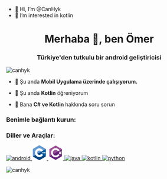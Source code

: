 - 👋 Hi, I’m @CanHyk
- 👀 I’m interested in kotlin

<h1 align="center">Merhaba 👋, ben Ömer</h1>
<h3 align="center">Türkiye'den tutkulu bir android geliştiricisi</h3>

<p align="left"> <img src=" https://komarev.com/ghpvc/?username=canhyk&label=Profile%20views&color=0e75b6&style=flat" alt="canhyk" /> </p>

- 🔭 Şu anda **Mobil Uygulama üzerinde çalışıyorum.**

- 🌱 Şu anda **Kotlin** öğreniyorum

- 💬 Bana **C# ve Kotlin** hakkında soru sorun

<h3 align="left">Benimle bağlantı kurun:</h3>
<p align="left">
</p >

<h3 align="left">Diller ve Araçlar:</h3>
<p align="left"> <a href="https://developer.android.com" target="_blank" rel="noreferrer"> <img src="https://raw.githubusercontent.com/devicons /devicon/master/icons/android/android-original-wordmark.svg" alt="android" width="40" height="40"/> </a> <a href="https://www.w3schools .com/cpp/" target="_blank" rel="noreferrer"> <img src="https://raw.githubusercontent.com/devicons/devicon/master/icons/cplusplus/cplusplus-original.svg" alt= "cplusplus" width="40" height="40"/> </a> <a href="https://www.w3schools.com/cs/" target="_blank" rel="noreferrer"><img src="https://raw.githubusercontent.com/devicons/devicon/master/icons/csharp/csharp-original.svg" alt="csharp" width="40" height="40"/> </ a> <a href="https://www.java.com" target="_blank" rel="noreferrer"> <img src="https://raw.githubusercontent.com/devicons/devicon/master/icons /java/java-original.svg" alt="java" width="40" height="40"/> </a> <a href="https://kotlinlang.org" target="_blank" rel= "noreferrer"> <img src="https://www.vectorlogo.zone/logos/kotlinlang/kotlinlang-icon.svg" alt="kotlin" width="40" height="40"/> </a><a href="https://www.python.org" target="_blank" rel="noreferrer"> <img src="https://raw.githubusercontent.com/devicons/devicon/master/icons/python /python-original.svg" alt="python" width="40" height="40"/> </a> </p>

<p> <img align="center" src="https://github-readme-stats.vercel.app/api?username=canhyk&show_icons=true&locale=tr" alt="canhyk" /></p>
